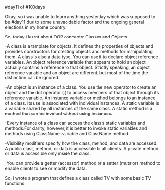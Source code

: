#day11 of #100days

Okay, so i was unable to learn anything yesterday which was supposed to be #day11 due to some unavaoidable factor and the ongoing general elections in my home country.

So, today i learnt about OOP concepts: Classes and Objects.

-A class is a template for objects. It defines the properties of objects and provides constructors for creating objects and methods for manipulating them. A class is also a data type. You can use it to declare object reference variables. An object reference variable that appears to hold an object actually contains a reference to that object. Strictly speaking, an object reference variable and an object are different, but most of the time the distinction can be ignored.

-An object is an instance of a class. You use the new operator to create an object and the dot operator (.) to access members of that object through its reference variable. An instance variable or method belongs to an instance of a class. Its use is associated with individual instances. A static variable is a variable shared by all instances of the same class. A static method is a method that can be invoked without using instances.

-Every instance of a class can access the class’s static variables and methods.For clarity, however, it is better to invoke static variables and methods using ClassName .variable and ClassName.method.

-Visibility modifiers specify how the class, method, and data are accessed. A public class, method, or data is accessible to all clients. A private method or data is accessible only inside the class.

-You can provide a getter (accessor) method or a setter (mutator) method to enable clients to see or modify the data.

So, i wrote a program that defines a class called TV with some basic TV functions.
